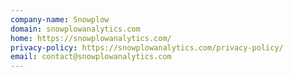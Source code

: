 ```yaml
---
company-name: Snowplow
domain: snowplowanalytics.com
home: https://snowplowanalytics.com/
privacy-policy: https://snowplowanalytics.com/privacy-policy/
email: contact@snowplowanalytics.com
---
```




